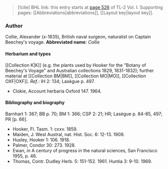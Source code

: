 > [!cite] BHL link: this entry starts at [page 526](https://www.biodiversitylibrary.org/page/33120657) of TL-2 Vol. I.
> Supporting pages: [[Abbreviations|abbreviations]], [[Layout key|layout key]].

### Author

Collie, Alexander (x-1835), British naval surgeon, naturalist on Captain Beechey's voyage. 
**Abbreviated name**: *Collie*

#### Herbarium and types

[[Collection K|K]] (e.g. the plants used by Hooker for the "Botany of Beechey's Voyage" and Australian collections 1829, 1831-1832); further material at [[Collection BM|BM]], [[Collection MO|MO]], [[Collection OXF|OXF]].
*Ref*.: IH 2: 134; Lasègue p. 497.
- Clokie, Account herbaria Oxford 147. 1964.

#### Bibliography and biography

Barnhart 1: 367; BB p. 70; BM 1: 366; CSP 2: 21; HR; Lasègue p. 84-85, 497; PR \[p. 66\].
- Hooker, Fl. Tasm. 1: cxxv. 1859.
- Maiden, J. West Austral, nat. Hist. Soc. 6: 12-13. 1909.
- Huxley, Hooker 1: 106. 1918.
- Palmer, Condor 30: 273. 1928.
- Ewan, *in* A century of progress in the natural sciences, San Francisco 1955, p. 46.
- Thomas, Contr. Dudley Herb. 5: 151-152. 1961. Huntia 3: 9-10. 1969.


